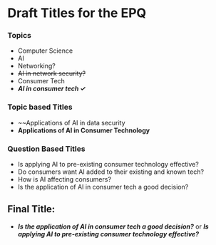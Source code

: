 # Draft Titles for the EPQ
### Topics
* Computer Science
* AI
* Networking?
* ~~AI in network security?~~
* Consumer Tech
* **_AI in consumer tech ✓_**
### Topic based Titles
* ~~Applications of AI in data security
* **Applications of AI in Consumer Technology**
### Question Based Titles
* Is applying AI to pre-existing consumer technology effective?
* Do consumers want AI added to their existing and known tech?
* How is AI affecting consumers?
* Is the application of AI in consumer tech a good decision?

## Final Title:
* __*Is the application of AI in consumer tech a good decision?*__ or __*Is applying AI to pre-existing consumer technology effective?*__
